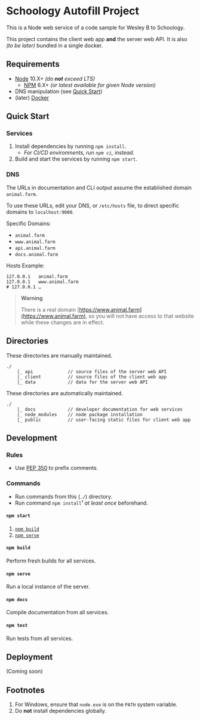 # Schoology Autofill Project

This is a Node web service of a code sample for Wesley B to Schoology.

This project contains the client web app **and** the server web API. It is also _(to be later)_ bundled in a single docker.

## Requirements

- [Node][nodejs] 10.X+ _(do **not** exceed LTS)_
    - [NPM](https://docs.npmjs.com/getting-started/installing-node#updating-npm) 6.X+ _(or latest available for given Node version)_
- DNS manipulation (see [Quick Start](#quick-start))
- (later) [Docker][docker]

## Quick Start

### Services

1. Install dependencies by running `npm install`.
    - _For CI/CD environments, run `npm ci`, instead._
1. Build and start the services by running `npm start`.

### DNS

The URLs in documentation and CLI output assume the established domain `animal.farm`.

To use these URLs, edit your DNS, or `/etc/hosts` file, to direct specific domains to `localhost:9000`.

Specific Domains:
- `animal.farm`
- `www.animal.farm`
- `api.animal.farm`
- `docs.animal.farm`

Hosts Example:
```
127.0.0.1	animal.farm
127.0.0.1	www.animal.farm
# 127.0.0.1	…
```

> **Warning**
>
> There is a real domain [https://www.animal.farm](https://www.animal.farm), so you will not have access to that website while these changes are in effect.

## Directories

These directories are manually maintained.

    ./
        |_ api             // source files of the server web API
        |_ client          // source files of the client web app
        |_ data            // data for the server web API

These directories are automatically maintained.

    ./
        |_ docs            // developer documentation for web services
        |_ node_modules    // node package installation
        |_ public          // user-facing static files for client web app

## Development

### Rules

- Use [PEP 350](https://www.python.org/dev/peps/pep-0350/) to prefix comments.

### Commands

- Run commands from this (`./`) directory.
- Run command `npm install`¹ _at least once_ beforehand.

#### `npm start`

1. [`npm build`](#npm-build)
1. [`npm serve`](#npm-serve)

#### `npm build`

Perform fresh builds for all services.

#### `npm serve`

Run a local instance of the server.

#### `npm docs`

Compile documentation from all services.

#### `npm test`

Run tests from all services.

## Deployment

(Coming soon)

## Footnotes

1. For Windows, ensure that `node.exe` is on the `PATH` system variable.
2. Do **not** install dependencies globally.


[eslint]: https://eslint.org/ "ESLint"
[nodejs]: https://nodejs.org/ "Node.js"
[docker]: https://www.docker.com/ "Docker"